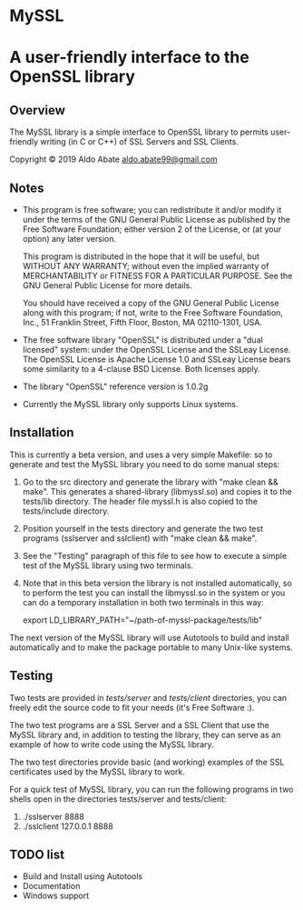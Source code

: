 # MySSL 

A user-friendly interface to the OpenSSL library
================================================

Overview
--------

The MySSL library is a simple interface to OpenSSL library to permits 
user-friendly writing (in C or C++) of SSL Servers and SSL Clients.

Copyright © 2019 Aldo Abate <aldo.abate99@gmail.com>


Notes
-----

- This program is free software; you can redistribute it and/or modify
  it under the terms of the GNU General Public License as published by
  the Free Software Foundation; either version 2 of the License, or
  (at your option) any later version.

  This program is distributed in the hope that it will be useful,
  but WITHOUT ANY WARRANTY; without even the implied warranty of
  MERCHANTABILITY or FITNESS FOR A PARTICULAR PURPOSE.  See the
  GNU General Public License for more details.

  You should have received a copy of the GNU General Public License
  along with this program; if not, write to the Free Software
  Foundation, Inc., 51 Franklin Street, Fifth Floor, Boston,
  MA 02110-1301, USA.

- The free software library "OpenSSL" is distributed under a "dual licensed" 
  system: under the OpenSSL License and the SSLeay License. The OpenSSL License
  is Apache License 1.0 and SSLeay License bears some similarity to a 4-clause 
  BSD License. Both licenses apply.

- The library "OpenSSL" reference version is 1.0.2g

- Currently the MySSL library only supports Linux systems.


Installation
------------

This is currently a beta version, and uses a very simple Makefile: so to generate 
and test the MySSL library you need to do some manual steps:

1. Go to the src directory and generate the library with "make clean && make". 
   This generates a shared-library (libmyssl.so) and copies it to the tests/lib 
   directory. The header file myssl.h is also copied to the tests/include 
   directory.
2. Position yourself in the tests directory and generate the two test programs 
   (sslserver and sslclient) with "make clean && make".
3. See the "Testing" paragraph of this file to see how to execute a simple test 
   of the MySSL library using two terminals.
4. Note that in this beta version the library is not installed automatically, so 
   to perform the test you can install the libmyssl.so in the system or you can 
   do a temporary installation in both two terminals in this way:

   export LD_LIBRARY_PATH="~/path-of-myssl-package/tests/lib"

The next version of the MySSL library will use Autotools to build and install
automatically and to make the package portable to many Unix-like systems.


Testing
-------

Two tests are provided in *tests/server* and *tests/client* directories, you 
can freely edit the source code to fit your needs (it's Free Software :).

The two test programs are a SSL Server and a SSL Client that use the MySSL 
library and, in addition to testing the library, they can serve as an example
of how to write code using the MySSL library. 

The two test directories provide basic (and working) examples of the SSL 
certificates used by the MySSL library to work.

For a quick test of MySSL library, you can run the following programs in two 
shells open in the directories tests/server and tests/client:

1. ./sslserver 8888
2. ./sslclient 127.0.0.1 8888

TODO list
---------

- Build and Install using Autotools
- Documentation
- Windows support
